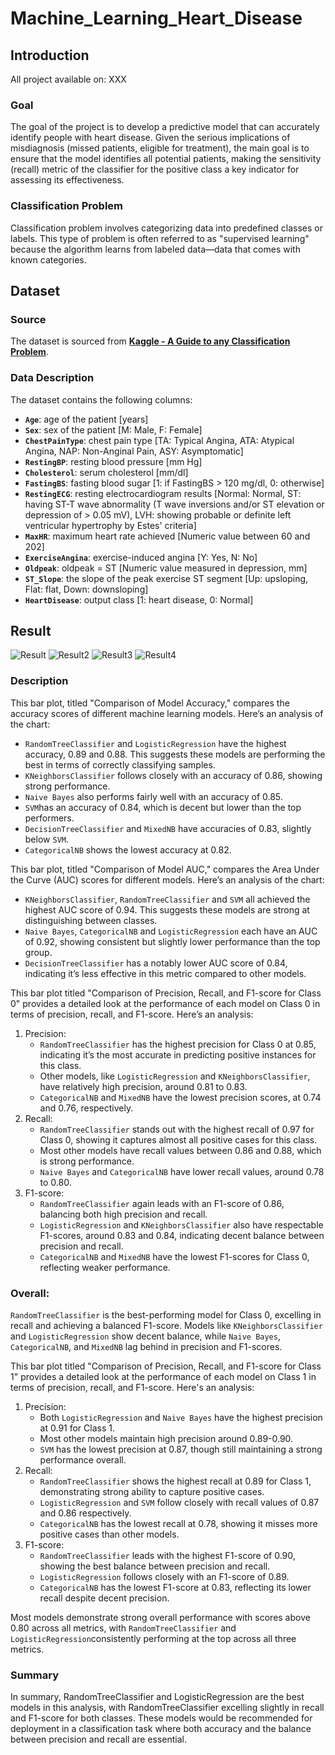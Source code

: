 # Machine_Learning_Heart_Disease

## **Introduction**

All project available on: XXX

### **Goal**

The goal of the project is to develop a predictive model that can accurately identify people with heart disease. Given the serious implications of misdiagnosis (missed patients, eligible for treatment), the main goal is to ensure that the model identifies all potential patients, making the sensitivity (recall) metric of the classifier for the positive class a key indicator for assessing its effectiveness.

### **Classification Problem**

Classification problem involves categorizing data into predefined classes or labels. This type of problem is often referred to as "supervised learning" because the algorithm learns from labeled data—data that comes with known categories.

## **Dataset**

### **Source**

The dataset is sourced from [**Kaggle - A Guide to any Classification Problem**](https://www.kaggle.com/code/durgancegaur/a-guide-to-any-classification-problem/input?select=heart.csv).

### **Data Description**

The dataset contains the following columns:
- **`Age`**: age of the patient [years]
- **`Sex`**: sex of the patient [M: Male, F: Female]
- **`ChestPainType`**: chest pain type [TA: Typical Angina, ATA: Atypical Angina, NAP: Non-Anginal Pain, ASY: Asymptomatic]
- **`RestingBP`**: resting blood pressure [mm Hg]
- **`Cholesterol`**: serum cholesterol [mm/dl]
- **`FastingBS`**: fasting blood sugar [1: if FastingBS > 120 mg/dl, 0: otherwise]
- **`RestingECG`**: resting electrocardiogram results [Normal: Normal, ST: having ST-T wave abnormality (T wave inversions and/or ST elevation or depression of > 0.05 mV), LVH: showing probable or definite left ventricular hypertrophy by Estes' criteria]
- **`MaxHR`**: maximum heart rate achieved [Numeric value between 60 and 202]
- **`ExerciseAngina`**: exercise-induced angina [Y: Yes, N: No]
- **`Oldpeak`**: oldpeak = ST [Numeric value measured in depression, mm]
- **`ST_Slope`**: the slope of the peak exercise ST segment [Up: upsloping, Flat: flat, Down: downsloping]
- **`HeartDisease`**: output class [1: heart disease, 0: Normal]

## **Result**

![Result](https://github.com/user-attachments/assets/4a5aba9b-a0f6-47a6-ac67-a4d5e0c0fc55)
![Result2](https://github.com/user-attachments/assets/ef16338e-6290-41d6-bbd4-2f29b76c9187)
![Result3](https://github.com/user-attachments/assets/01cd2c4c-cb8f-4cbf-a721-7f0103ba3f89)
![Result4](https://github.com/user-attachments/assets/eedbcec0-2ba5-468f-a3d6-a7b03b757ab2)

### **Description**

This bar plot, titled "Comparison of Model Accuracy," compares the accuracy scores of different machine learning models. Here’s an analysis of the chart:
- `RandomTreeClassifier` and `LogisticRegression` have the highest accuracy, 0.89 and 0.88. This suggests these models are performing the best in terms of correctly classifying samples.
- `KNeighborsClassifier` follows closely with an accuracy of 0.86, showing strong performance.
- `Naive Bayes` also performs fairly well with an accuracy of 0.85.
- `SVM`has an accuracy of 0.84, which is decent but lower than the top performers.
- `DecisionTreeClassifier` and `MixedNB` have accuracies of 0.83, slightly below `SVM`.
- `CategoricalNB` shows the lowest accuracy at 0.82.


This bar plot, titled "Comparison of Model AUC," compares the Area Under the Curve (AUC) scores for different models. Here’s an analysis of the chart:
- `KNeighborsClassifier`, `RandomTreeClassifier` and `SVM` all achieved the highest AUC score of 0.94. This suggests these models are strong at distinguishing between classes.
- `Naive Bayes`, `CategoricalNB` and `LogisticRegression` each have an AUC of 0.92, showing consistent but slightly lower performance than the top group.
- `DecisionTreeClassifier` has a notably lower AUC score of 0.84, indicating it’s less effective in this metric compared to other models.


This bar plot titled "Comparison of Precision, Recall, and F1-score for Class 0" provides a detailed look at the performance of each model on Class 0 in terms of precision, recall, and F1-score. Here’s an analysis:
1. Precision:
   - `RandomTreeClassifier` has the highest precision for Class 0 at 0.85, indicating it’s the most accurate in predicting positive instances for this class.
   - Other models, like `LogisticRegression` and `KNeighborsClassifier`, have relatively high precision, around 0.81 to 0.83.
   - `CategoricalNB` and `MixedNB` have the lowest precision scores, at 0.74 and 0.76, respectively.
2. Recall:
    - `RandomTreeClassifier` stands out with the highest recall of 0.97 for Class 0, showing it captures almost all positive cases for this class.
    - Most other models have recall values between 0.86 and 0.88, which is strong performance.
    - `Naive Bayes` and `CategoricalNB` have lower recall values, around 0.78 to 0.80.
3. F1-score:
    - `RandomTreeClassifier` again leads with an F1-score of 0.86, balancing both high precision and recall.
    - `LogisticRegression` and `KNeighborsClassifier` also have respectable F1-scores, around 0.83 and 0.84, indicating decent balance between precision and recall.
    - `CategoricalNB` and `MixedNB` have the lowest F1-scores for Class 0, reflecting weaker performance.

### **Overall**:
`RandomTreeClassifier` is the best-performing model for Class 0, excelling in recall and achieving a balanced F1-score.
Models like `KNeighborsClassifier` and `LogisticRegression` show decent balance, while `Naive Bayes`, `CategoricalNB`, and `MixedNB` lag behind in precision and F1-scores.

This bar plot titled "Comparison of Precision, Recall, and F1-score for Class 1" provides a detailed look at the performance of each model on Class 1 in terms of precision, recall, and F1-score. Here's an analysis:
1. Precision:
    - Both `LogisticRegression` and `Naive Bayes` have the highest precision at 0.91 for Class 1.
    - Most other models maintain high precision around 0.89-0.90.
    - `SVM` has the lowest precision at 0.87, though still maintaining a strong performance overall.
2. Recall:
    - `RandomTreeClassifier` shows the highest recall at 0.89 for Class 1, demonstrating strong ability to capture positive cases.
    - `LogisticRegression` and `SVM` follow closely with recall values of 0.87 and 0.86 respectively.
    - `CategoricalNB` has the lowest recall at 0.78, showing it misses more positive cases than other models.
3. F1-score:
    - `RandomTreeClassifier` leads with the highest F1-score of 0.90, showing the best balance between precision and recall.
    - `LogisticRegression` follows closely with an F1-score of 0.89.
    - `CategoricalNB` has the lowest F1-score at 0.83, reflecting its lower recall despite decent precision.

Most models demonstrate strong overall performance with scores above 0.80 across all metrics, with `RandomTreeClassifier` and `LogisticRegression`consistently performing at the top across all three metrics.

### **Summary**

In summary, RandomTreeClassifier and LogisticRegression are the best models in this analysis, with RandomTreeClassifier excelling slightly in recall and F1-score for both classes. These models would be recommended for deployment in a classification task where both accuracy and the balance between precision and recall are essential.
